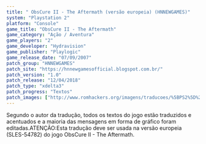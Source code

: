 ```yaml
---
title: " ObsCure II - The Aftermath (versão europeia) (HNNEWGAMES)"
system: "Playstation 2"
platform: "Console"
game_title: "ObsCure II - The Aftermath"
game_category: "Ação / Aventura"
game_players: "2"
game_developer: "Hydravision"
game_publisher: "Playlogic"
game_release_date: "07/09/2007"
patch_group: "HNNEWGAMES"
patch_site: "https://hnnewgamesofficial.blogspot.com.br/"
patch_version: "1.0"
patch_release: "12/04/2018"
patch_type: "xdelta3"
patch_progress: "Textos"
patch_images: ["http://www.romhackers.org/imagens/traducoes/%5BPS2%5D%20ObsCure%20II%20-%20The%20Aftermath%20-%20hnnewgames%20-%201.jpg","http://www.romhackers.org/imagens/traducoes/%5BPS2%5D%20ObsCure%20II%20-%20The%20Aftermath%20-%20hnnewgames%20-%202.jpg","http://www.romhackers.org/imagens/traducoes/%5BPS2%5D%20ObsCure%20II%20-%20The%20Aftermath%20-%20hnnewgames%20-%203.jpg"]
---
```

Segundo o autor da tradução, todos os textos do jogo estão traduzidos e acentuados e a maioria das mensagens em forma de gráfico foram editadas.ATENÇÃO:Esta tradução deve ser usada na versão europeia (SLES-54782) do jogo ObsCure II - The Aftermath.